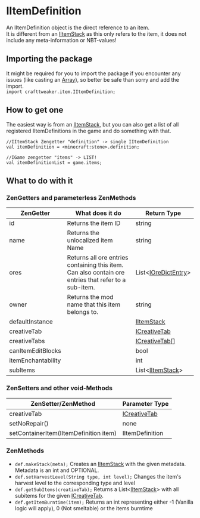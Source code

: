 # IItemDefinition

An IItemDefinition object is the direct reference to an item.  
It is different from an [IItemStack](/Vanilla/Items/IItemStack/) as this only refers to the item, it does not include any meta-information or NBT-values!

## Importing the package

It might be required for you to import the package if you encounter any issues (like casting an [Array](/AdvancedFunctions/Arrays_and_Loops/)), so better be safe than sorry and add the import.  
`import crafttweaker.item.IItemDefinition;`

## How to get one

The easiest way is from an [IItemStack](/Vanilla/Items/IItemStack/), but you can also get a list of all registered IItemDefinitions in the game and do something with that.

```zenscript
//IItemStack Zengetter "definition" -> single IItemDefinition
val itemDefinition = <minecraft:stone>.definition;

//IGame zengetter "items" -> LIST!
val itemDefinitionList = game.items;
```

## What to do with it

### ZenGetters and parameterless ZenMethods

| ZenGetter          | What does it do                                                                                      | Return Type                                              |
| ------------------ | ---------------------------------------------------------------------------------------------------- | -------------------------------------------------------- |
| id                 | Returns the item ID                                                                                  | string                                                   |
| name               | Returns the unlocalized item Name                                                                    | string                                                   |
| ores               | Returns all ore entries containing this item. Can also contain ore entries that refer to a sub-item. | List<[IOreDictEntry](/Vanilla/OreDict/IOreDictEntry/)\> |
| owner              | Returns the mod name that this item belongs to.                                                      | string                                                   |
| defaultInstance    |                                                                                                      | [IItemStack](/Vanilla/Items/IItemStack/)                 |
| creativeTab        |                                                                                                      | [ICreativeTab](/Vanilla/CreativeTabs/ICreativeTab/)      |
| creativeTabs       |                                                                                                      | [ICreativeTab[]](/Vanilla/CreativeTabs/ICreativeTab/)    |
| canItemEditBlocks  |                                                                                                      | bool                                                     |
| itemEnchantability |                                                                                                      | int                                                      |
| subItems           |                                                                                                      | List<[IItemStack](/Vanilla/Items/IItemStack/)\>         |

### ZenSetters and other void-Methods

| ZenSetter/ZenMethod                    | Parameter Type                                      |
| -------------------------------------- | --------------------------------------------------- |
| creativeTab                            | [ICreativeTab](/Vanilla/CreativeTabs/ICreativeTab/) |
| setNoRepair()                          | none                                                |
| setContainerItem(IItemDefinition item) | IItemDefinition                                     |

### ZenMethods

- `def.makeStack(meta);` Creates an [IItemStack](/Vanilla/Items/IItemStack/) with the given metadata. Metadata is an int and OPTIONAL.
- `def.setHarvestLevel(String type, int level);` Changes the item's harvest level to the corresponding type and level
- `def.getSubItems(creativeTab);` Returns a List<[IItemStack](/Vanilla/Items/IItemStack/)\> with all subitems for the given [ICreativeTab](/Vanilla/CreativeTabs/ICreativeTab/).
- `def.getItemBurntime(item);` Returns an int representing either -1 (Vanilla logic will apply), 0 (Not smeltable) or the items burntime
